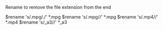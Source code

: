 Rename to remove the file extension from the end

$rename 's/.mpg/./' *.mpg
$rename 's/.mpg//' *.mpg
$rename 's/.mp4//' *.mp4
$rename 's/_a3//' *_a3
 
